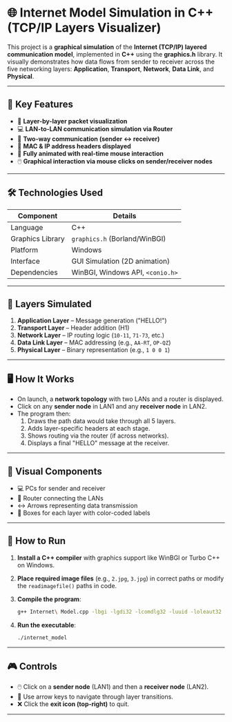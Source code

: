 # 🌐 Internet Model Simulation in C++ (TCP/IP Layers Visualizer)

This project is a **graphical simulation** of the **Internet (TCP/IP) layered communication model**, implemented in **C++** using the **graphics.h** library. It visually demonstrates how data flows from sender to receiver across the five networking layers: **Application**, **Transport**, **Network**, **Data Link**, and **Physical**.

---

## 🎯 Key Features

- 📡 **Layer-by-layer packet visualization**
- 💻 **LAN-to-LAN communication simulation via Router**
- 🔁 **Two-way communication (sender ↔ receiver)**
- 📄 **MAC & IP address headers displayed**
- 🎨 **Fully animated with real-time mouse interaction**
- 🖱️ **Graphical interaction via mouse clicks on sender/receiver nodes**

---

## 🛠️ Technologies Used

| Component           | Details                        |
|--------------------|---------------------------------|
| Language           | C++                             |
| Graphics Library   | `graphics.h` (Borland/WinBGI)   |
| Platform           | Windows                         |
| Interface          | GUI Simulation (2D animation)   |
| Dependencies       | WinBGI, Windows API, `<conio.h>`|

---

## 📐 Layers Simulated

1. **Application Layer** – Message generation ("HELLO!")
2. **Transport Layer** – Header addition (H1)
3. **Network Layer** – IP routing logic (`10-11`, `71-73`, etc.)
4. **Data Link Layer** – MAC addressing (e.g., `AA-RT`, `OP-QZ`)
5. **Physical Layer** – Binary representation (e.g., `1 0 0 1`)

---

## 🖥️ How It Works

- On launch, a **network topology** with two LANs and a router is displayed.
- Click on any **sender node** in LAN1 and any **receiver node** in LAN2.
- The program then:
  1. Draws the path data would take through all 5 layers.
  2. Adds layer-specific headers at each stage.
  3. Shows routing via the router (if across networks).
  4. Displays a final "HELLO" message at the receiver.

---

## 📸 Visual Components

- 💻 PCs for sender and receiver
- 🔄 Router connecting the LANs
- ↔️ Arrows representing data transmission
- 🧱 Boxes for each layer with color-coded labels

---

## 🏁 How to Run

1. **Install a C++ compiler** with graphics support like WinBGI or Turbo C++ on Windows.
2. **Place required image files** (e.g., `2.jpg`, `3.jpg`) in correct paths or modify the `readimagefile()` paths in code.
3. **Compile the program**:

    ```bash
    g++ Internet\ Model.cpp -lbgi -lgdi32 -lcomdlg32 -luuid -loleaut32 -lole32 -o internet_model
    ```

4. **Run the executable**:

    ```bash
    ./internet_model
    ```

---

## 🎮 Controls

- 🖱️ Click on a **sender node** (LAN1) and then a **receiver node** (LAN2).
- 🔁 Use arrow keys to navigate through layer transitions.
- ❌ Click the **exit icon (top-right)** to quit.

---

